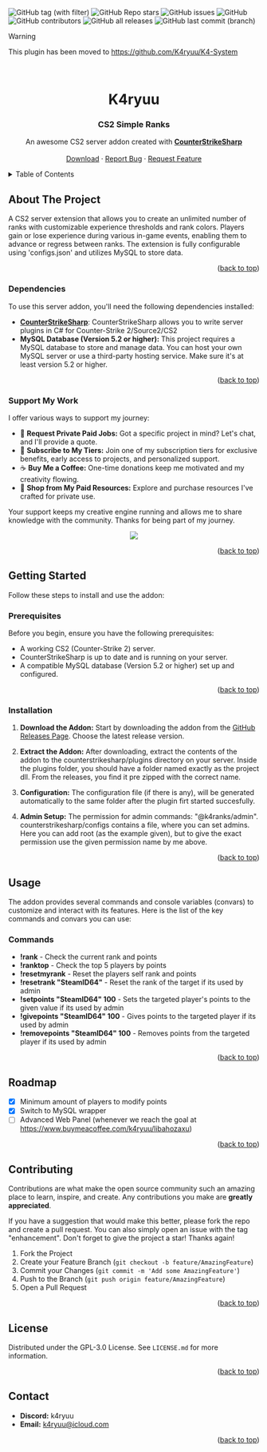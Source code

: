 <a name="readme-top"></a>

![GitHub tag (with filter)](https://img.shields.io/github/v/tag/K4ryuu/CS2_SimpleRanks?style=for-the-badge&label=Version)
![GitHub Repo stars](https://img.shields.io/github/stars/K4ryuu/CS2_SimpleRanks?style=for-the-badge)
![GitHub issues](https://img.shields.io/github/issues/K4ryuu/CS2_SimpleRanks?style=for-the-badge)
![GitHub](https://img.shields.io/github/license/K4ryuu/CS2_SimpleRanks?style=for-the-badge)
![GitHub contributors](https://img.shields.io/github/contributors/K4ryuu/CS2_SimpleRanks?style=for-the-badge)
![GitHub all releases](https://img.shields.io/github/downloads/K4ryuu/CS2_SimpleRanks/total?style=for-the-badge)
![GitHub last commit (branch)](https://img.shields.io/github/last-commit/K4ryuu/CS2_SimpleRanks/dev?style=for-the-badge)

> [!WARNING]  
> This plugin has been moved to https://github.com/K4ryuu/K4-System

<!-- PROJECT LOGO -->
<br />
<div align="center">
  <h1 align="center">K4ryuu</h1>
  <h3 align="center">CS2 Simple Ranks</h3>

  <p align="center">
    An awesome CS2 server addon created with <a href="https://github.com/roflmuffin/CounterStrikeSharp"><strong>CounterStrikeSharp</strong></a>
    <br />
    <br />
    <a href="https://github.com/K4ryuu/CS2_SimpleRanks/releases">Download</a>
    ·
    <a href="https://github.com/K4ryuu/CS2_SimpleRanks/issues/new?assignees=K4ryuu&labels=bug&projects=&template=bug_report.md&title=%5BBUG%5D">Report Bug</a>
    ·
    <a href="https://github.com/K4ryuu/CS2_SimpleRanks/issues/new?assignees=K4ryuu&labels=enhancement&projects=&template=feature_request.md&title=%5BREQ%5D">Request Feature</a>
  </p>
</div>

<!-- TABLE OF CONTENTS -->
<details>
  <summary>Table of Contents</summary>
  <ol>
    <li>
      <a href="#about-the-project">About The Project</a>
      <ul>
        <li><a href="#dependencies">Dependencies</a></li>
        <li><a href="#support-my-work">Support My Work</a></li>
      </ul>
    </li>
    <li>
      <a href="#getting-started">Getting Started</a>
      <ul>
        <li><a href="#prerequisites">Prerequisites</a></li>
        <li><a href="#installation">Installation</a></li>
      </ul>
    </li>
    <li>
        <a href="#usage">Usage</a>
        <ul>
            <li><a href="#commands">Commands</a></li>
            <li><a href="#console-variables-(convars)">ConVars</a></li>
      </ul>
    </li>
    <li><a href="#roadmap">Roadmap</a></li>
    <li><a href="#contributing">Contributing</a></li>
    <li><a href="#license">License</a></li>
    <li><a href="#contact">Contact</a></li>
  </ol>
</details>

<!-- ABOUT THE PROJECT -->

## About The Project

A CS2 server extension that allows you to create an unlimited number of ranks with customizable experience thresholds and rank colors. Players gain or lose experience during various in-game events, enabling them to advance or regress between ranks. The extension is fully configurable using 'configs.json' and utilizes MySQL to store data.

<p align="right">(<a href="#readme-top">back to top</a>)</p>

### Dependencies

To use this server addon, you'll need the following dependencies installed:

- [**CounterStrikeSharp**](https://github.com/roflmuffin/CounterStrikeSharp/actions/workflows/cmake-single-platform.yml): CounterStrikeSharp allows you to write server plugins in C# for Counter-Strike 2/Source2/CS2
- **MySQL Database (Version 5.2 or higher):** This project requires a MySQL database to store and manage data. You can host your own MySQL server or use a third-party hosting service. Make sure it's at least version 5.2 or higher.

<p align="right">(<a href="#readme-top">back to top</a>)</p>

### Support My Work

I offer various ways to support my journey:

- 💬 **Request Private Paid Jobs:** Got a specific project in mind? Let's chat, and I'll provide a quote.
- 🎁 **Subscribe to My Tiers:** Join one of my subscription tiers for exclusive benefits, early access to projects, and personalized support.
- ☕ **Buy Me a Coffee:** One-time donations keep me motivated and my creativity flowing.
- 💼 **Shop from My Paid Resources:** Explore and purchase resources I've crafted for private use.

Your support keeps my creative engine running and allows me to share knowledge with the community. Thanks for being part of my journey.

<p align="center">
<a href="https://www.buymeacoffee.com/k4ryuu">
<img src="https://img.buymeacoffee.com/button-api/?text=Support My Work&emoji=☕&slug=k4ryuu&button_colour=FF5F5F&font_colour=ffffff&font_family=Inter&outline_colour=000000&coffee_colour=FFDD00" />
</a>
</p>

<p align="right">(<a href="#readme-top">back to top</a>)</p>

<!-- GETTING STARTED -->

## Getting Started

Follow these steps to install and use the addon:

### Prerequisites

Before you begin, ensure you have the following prerequisites:

- A working CS2 (Counter-Strike 2) server.
- CounterStrikeSharp is up to date and is running on your server.
- A compatible MySQL database (Version 5.2 or higher) set up and configured.

<p align="right">(<a href="#readme-top">back to top</a>)</p>

### Installation

1. **Download the Addon:** Start by downloading the addon from the [GitHub Releases Page](https://github.com/K4ryuu/CS2_SimpleRanks/releases). Choose the latest release version.

2. **Extract the Addon:** After downloading, extract the contents of the addon to the counterstrikesharp/plugins directory on your server. Inside the plugins folder, you should have a folder named exactly as the project dll. From the releases, you find it pre zipped with the correct name.

3. **Configuration:** The configuration file (if there is any), will be generated automatically to the same folder after the plugin firt started succesfully.

4. **Admin Setup:** The permission for admin commands: "@k4ranks/admin". counterstrikesharp/configs contains a file, where you can set admins. Here you can add root (as the example given), but to give the exact permission use the given permission name by me above.

<p align="right">(<a href="#readme-top">back to top</a>)</p>

<!-- USAGE EXAMPLES -->

## Usage

The addon provides several commands and console variables (convars) to customize and interact with its features. Here is the list of the key commands and convars you can use:

### Commands

- **!rank** - Check the current rank and points
- **!ranktop** - Check the top 5 players by points
- **!resetmyrank** - Reset the players self rank and points
- **!resetrank "SteamID64"** - Reset the rank of the target if its used by admin
- **!setpoints "SteamID64" 100** - Sets the targeted player's points to the given value if its used by admin
- **!givepoints "SteamID64" 100** - Gives points to the targeted player if its used by admin
- **!removepoints "SteamID64" 100** - Removes points from the targeted player if its used by admin

<p align="right">(<a href="#readme-top">back to top</a>)</p>

<!-- ROADMAP -->

## Roadmap

- [x] Minimum amount of players to modify points
- [x] Switch to MySQL wrapper
- [ ] Advanced Web Panel (whenever we reach the goal at https://www.buymeacoffee.com/k4ryuu/libahozaxu)

<p align="right">(<a href="#readme-top">back to top</a>)</p>

<!-- CONTRIBUTING -->

## Contributing

Contributions are what make the open source community such an amazing place to learn, inspire, and create. Any contributions you make are **greatly appreciated**.

If you have a suggestion that would make this better, please fork the repo and create a pull request. You can also simply open an issue with the tag "enhancement".
Don't forget to give the project a star! Thanks again!

1. Fork the Project
2. Create your Feature Branch (`git checkout -b feature/AmazingFeature`)
3. Commit your Changes (`git commit -m 'Add some AmazingFeature'`)
4. Push to the Branch (`git push origin feature/AmazingFeature`)
5. Open a Pull Request

<p align="right">(<a href="#readme-top">back to top</a>)</p>

<!-- LICENSE -->

## License

Distributed under the GPL-3.0 License. See `LICENSE.md` for more information.

<p align="right">(<a href="#readme-top">back to top</a>)</p>

<!-- CONTACT -->

## Contact

- **Discord:** k4ryuu
- **Email:** k4ryuu@icloud.com

<p align="right">(<a href="#readme-top">back to top</a>)</p>
